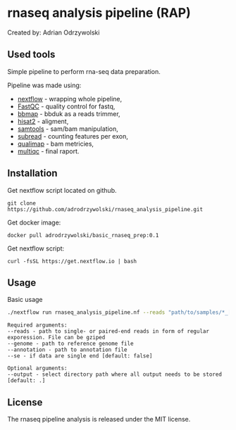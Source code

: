 # rnaseq analysis pipeline (RAP)
Created by: Adrian Odrzywolski

## Used tools

Simple pipeline to perform rna-seq data preparation.

Pipeline was made using:
* [nextflow](https://github.com/nextflow-io/nextflow) - wrapping whole pipeline,
* [FastQC](http://www.bioinformatics.babraham.ac.uk/projects/fastqc/) - quality control for fastq,
* [bbmap](https://jgi.doe.gov/data-and-tools/bbtools/bb-tools-user-guide/bbmap-guide/) - bbduk as a reads trimmer,
* [hisat2](http://daehwankimlab.github.io/hisat2/) - aligment,
* [samtools](http://www.htslib.org/) - sam/bam manipulation,
* [subread](http://subread.sourceforge.net/) - counting features per exon,
* [qualimap](http://qualimap.bioinfo.cipf.es/) - bam metricies,
* [multiqc](https://github.com/ewels/MultiQC) - final raport.


## Installation

Get nextflow script located on github.

```
git clone https://github.com/adrodrzywolski/rnaseq_analysis_pipeline.git
```
Get docker image:
```
docker pull adrodrzywolski/basic_rnaseq_prep:0.1
```
Get nextflow script:
```
curl -fsSL https://get.nextflow.io | bash
```
## Usage

Basic usage
```bash
./nextflow run rnaseq_analysis_pipeline.nf --reads "path/to/samples/*_[1,2].fastq*" --genome "Homo_sapiens/Ensembl/GRCh37/Sequence/Chromosomes/1.fa" -with-docker "adrodrzywolski/basic_rnaseq_prep:0.1" --annotation "Homo_sapiens/Ensembl/GRCh37/Annotation/Genes/genes.gtf" --output "output"
```

```
Required arguments:
--reads - path to single- or paired-end reads in form of regular exporession. File can be gziped
--genome - path to reference genome file
--annotation - path to annotation file
--se - if data are single end [default: false]

Optional arguments:
--output - select directory path where all output needs to be stored [default: .]
```

## License
The rnaseq pipeline analysis is released under the MIT license.